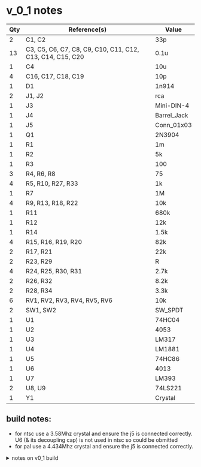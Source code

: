# v_0_1 notes

Qty | Reference(s) | Value
--- | --- | ---
2 | C1, C2 | 33p
13 | C3, C5, C6, C7, C8, C9, C10, C11, C12, C13, C14, C15, C20 | 0.1u
1 | C4 | 10u
4 | C16, C17, C18, C19 | 10p
1 | D1 | 1n914
2 | J1, J2 | rca
1 | J3 | Mini-DIN-4
1 | J4 | Barrel_Jack
1 | J5 | Conn_01x03
1 | Q1 | 2N3904
1 | R1 | 1m
1 | R2 | 5k
1 | R3 | 100
3 | R4, R6, R8 | 75
4 | R5, R10, R27, R33 | 1k
1 | R7 | 1M
4 | R9, R13, R18, R22 | 10k
1 | R11 | 680k
1 | R12 | 12k
1 | R14 | 1.5k
4 | R15, R16, R19, R20 | 82k
2 | R17, R21 | 22k
2 | R23, R29 | R
4 | R24, R25, R30, R31 | 2.7k
2 | R26, R32 | 8.2k
2 | R28, R34 | 3.3k
6 | RV1, RV2, RV3, RV4, RV5, RV6 | 10k
2 | SW1, SW2 | SW_SPDT
1 | U1 | 74HC04
1 | U2 | 4053
1 | U3 | LM317
1 | U4 | LM1881
1 | U5 | 74HC86
1 | U6 | 4013
1 | U7 | LM393
2 | U8, U9 | 74LS221
1 | Y1 | Crystal

## build notes:

- for ntsc use a 3.58Mhz crystal and ensure the j5 is connected correctly. U6 (& its decoupling cap) is not used in ntsc so could be obmitted
- for pal use a 4.434Mhz crystal and ensure the j5 is connected correctly. 

<details>
<summary>notes on v0_1 build</summary>
  
- i widened the threshold on the comparitors a bit (cant remember exactly how much) as it wasnt picking from my source; need to check this again
- i had a misake around R10 (black level & sync part) forgot to add 1.5k resistor between ground and signal (needed to remove pin x from switcher ic from its socket and solder a wire directly to the end of R10 and insert 1.5k between this junction and the other pad GND of R10)
- cant use 74HC14 for oscilator circuit -> should use 74HC04 instead (of if have none can use the free xor gate for this)
- i got values for R9 and R10 mixed up
- r14 should be 1.5k
- tried using (much cheaper) SN74AHCT123 in place of 74LS221s , which work, but about the bottom fifth or quarter of the pots loose colour -> maybe try increasing the value of R24/25/30/31 a little bit to see if this improves ?

### ideas for next version improvements:

- europin header ?
- replace svideo fooprint for a vertical mount one ?

</details>
